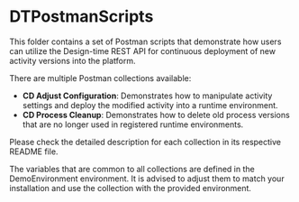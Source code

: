 # DTPostmanScripts

This folder contains a set of Postman scripts that demonstrate how users can utilize the Design-time REST API for continuous deployment of new activity versions into the platform.

There are multiple Postman collections available:

- **CD Adjust Configuration**: Demonstrates how to manipulate activity settings and deploy the modified activity into a runtime environment.
- **CD Process Cleanup**: Demonstrates how to delete old process versions that are no longer used in registered runtime environments.

Please check the detailed description for each collection in its respective README file.

The variables that are common to all collections are defined in the DemoEnvironment environment. It is advised to adjust them to match your installation and use the collection with the provided environment.